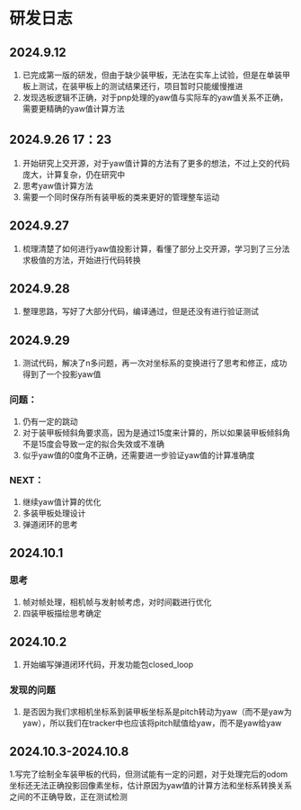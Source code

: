 # 研发日志

## 2024.9.12
1. 已完成第一版的研发，但由于缺少装甲板，无法在实车上试验，但是在单装甲板上测试，在装甲板上的测试结果还行，项目暂时只能缓慢推进
2. 发现选板逻辑不正确，对于pnp处理的yaw值与实际车的yaw值关系不正确，需要更精确的yaw值计算方法

## 2024.9.26 17：23
1. 开始研究上交开源，对于yaw值计算的方法有了更多的想法，不过上交的代码庞大，计算复杂，仍在研究中
2. 思考yaw值计算方法
3. 需要一个同时保存所有装甲板的类来更好的管理整车运动

## 2024.9.27
1. 梳理清楚了如何进行yaw值投影计算，看懂了部分上交开源，学习到了三分法求极值的方法，开始进行代码转换

## 2024.9.28
1. 整理思路，写好了大部分代码，编译通过，但是还没有进行验证测试

## 2024.9.29
1. 测试代码，解决了n多问题，再一次对坐标系的变换进行了思考和修正，成功得到了一个投影yaw值
### 问题：
1. 仍有一定的跳动
2. 对于装甲板倾斜角要求高，因为是通过15度来计算的，所以如果装甲板倾斜角不是15度会导致一定的拟合失效或不准确
3. 似乎yaw值的0度角不正确，还需要进一步验证yaw值的计算准确度
### NEXT：
1. 继续yaw值计算的优化
2. 多装甲板处理设计
3. 弹道闭环的思考

## 2024.10.1
### 思考
1. 帧对帧处理，相机帧与发射帧考虑，对时间戳进行优化
2. 四装甲板描绘思考确定

## 2024.10.2
1. 开始编写弹道闭环代码，开发功能包closed_loop
### 发现的问题
1. 是否因为我们求相机坐标系到装甲板坐标系是pitch转动为yaw（而不是yaw为yaw），所以我们在tracker中也应该将pitch赋值给yaw，而不是yaw给yaw

## 2024.10.3-2024.10.8
1.写完了绘制全车装甲板的代码，但测试能有一定的问题，对于处理完后的odom坐标还无法正确投影回像素坐标，估计原因为yaw值的计算方法和坐标系转换关系之间的不正确导致，正在测试检测